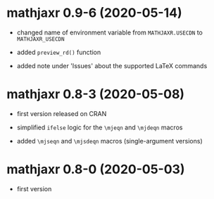 # mathjaxr 0.9-6 (2020-05-14)

* changed name of environment variable from `MATHJAXR.USECDN` to `MATHJAXR_USECDN`

* added `preview_rd()` function

* added note under 'Issues' about the supported LaTeX commands

# mathjaxr 0.8-3 (2020-05-08)

* first version released on CRAN

* simplified `ifelse` logic for the `\mjeqn` and `\mjdeqn` macros

* added `\mjseqn` and `\mjsdeqn` macros (single-argument versions)

# mathjaxr 0.8-0 (2020-05-03)

* first version
